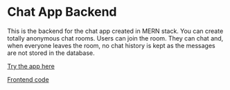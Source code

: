 # Chat App Backend

This is the backend for the chat app created in MERN stack. You can create totally anonymous chat rooms. Users can join the room. They can chat and, when everyone leaves the room, no chat history is kept as the messages are not stored in the database.

[Try the app here](https://chatappreact-b662b.web.app/)

[Frontend code](https://github.com/ravionl9/ChatAppFrontend)
